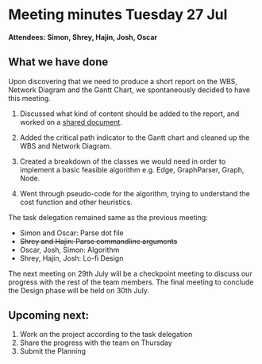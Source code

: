 # Meeting minutes Tuesday 27 Jul

#### Attendees: Simon, Shrey, Hajin, Josh, Oscar

## What we have done

Upon discovering that we need to produce a short report on the WBS, Network Diagram and the Gantt Chart, we spontaneously decided to have this meeting.

1. Discussed what kind of content should be added to the report, and worked on a [shared document](https://docs.google.com/document/d/1BEyu6XGKlh_K195Np0fdagF7atMCj_KlVInAamJC3jg/edit?usp=sharing).

2. Added the critical path indicator to the Gantt chart and cleaned up the WBS and Network Diagram.

3. Created a breakdown of the classes we would need in order to implement a basic feasible algorithm e.g. Edge, GraphParser, Graph, Node.

4. Went through pseudo-code for the algorithm, trying to understand the cost function and other heuristics.

The task delegation remained same as the previous meeting:

- Simon and Oscar: Parse dot file
- <s>Shrey and Hajin: Parse commandline arguments</s>
- Oscar, Josh, Simon: Algorithm
- Shrey, Hajin, Josh: Lo-fi Design

The next meeting on 29th July will be a checkpoint meeting to discuss our progress with the rest of the team members. The final meeting to conclude the Design phase will be held on 30th July.

## Upcoming next:

1. Work on the project according to the task delegation
2. Share the progress with the team on Thursday
3. Submit the Planning